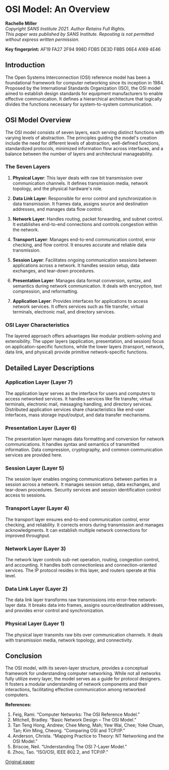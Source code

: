 # OSI Model: An Overview

**Rachelle Miller**  
*Copyright SANS Institute 2021. Author Retains Full Rights.*  
*This paper was published by SANS Institute. Reposting is not permitted without express written permission.*

**Key fingerprint:** AF19 FA27 2F94 998D FDB5 DE3D F8B5 06E4 A169 4E46

## Introduction

The Open Systems Interconnection (OSI) reference model has been a foundational framework for computer networking since its inception in 1984. Proposed by the International Standards Organization (ISO), the OSI model aimed to establish design standards for equipment manufacturers to enable effective communication. It defines a hierarchical architecture that logically divides the functions necessary for system-to-system communication.

## OSI Model Overview

The OSI model consists of seven layers, each serving distinct functions with varying levels of abstraction. The principles guiding the model's creation include the need for different levels of abstraction, well-defined functions, standardized protocols, minimized information flow across interfaces, and a balance between the number of layers and architectural manageability.

### The Seven Layers

1. **Physical Layer**: This layer deals with raw bit transmission over communication channels. It defines transmission media, network topology, and the physical hardware's role.

2. **Data Link Layer**: Responsible for error control and synchronization in data transmission. It frames data, assigns source and destination addresses, and manages data flow control.

3. **Network Layer**: Handles routing, packet forwarding, and subnet control. It establishes end-to-end connections and controls congestion within the network.

4. **Transport Layer**: Manages end-to-end communication control, error checking, and flow control. It ensures accurate and reliable data transmission.

5. **Session Layer**: Facilitates ongoing communication sessions between applications across a network. It handles session setup, data exchanges, and tear-down procedures.

6. **Presentation Layer**: Manages data format conversion, syntax, and semantics during network communication. It deals with encryption, text compression, and reformatting.

7. **Application Layer**: Provides interfaces for applications to access network services. It offers services such as file transfer, virtual terminals, electronic mail, and directory services.

### OSI Layer Characteristics

The layered approach offers advantages like modular problem-solving and extensibility. The upper layers (application, presentation, and session) focus on application-specific functions, while the lower layers (transport, network, data link, and physical) provide primitive network-specific functions.

## Detailed Layer Descriptions

### Application Layer (Layer 7)

The application layer serves as the interface for users and computers to access networked services. It handles services like file transfer, virtual terminals, electronic mail, messaging handling, and directory services. Distributed application services share characteristics like end-user interfaces, mass storage input/output, and data transfer mechanisms.

### Presentation Layer (Layer 6)

The presentation layer manages data formatting and conversion for network communications. It handles syntax and semantics of transmitted information. Data compression, cryptography, and common communication services are provided here.

### Session Layer (Layer 5)

The session layer enables ongoing communications between parties in a session across a network. It manages session setup, data exchanges, and tear-down procedures. Security services and session identification control access to sessions.

### Transport Layer (Layer 4)

The transport layer ensures end-to-end communication control, error checking, and reliability. It corrects errors during transmission and manages acknowledgments. It can establish multiple network connections for improved throughput.

### Network Layer (Layer 3)

The network layer controls sub-net operation, routing, congestion control, and accounting. It handles both connectionless and connection-oriented services. The IP protocol resides in this layer, and routers operate at this level.

### Data Link Layer (Layer 2)

The data link layer transforms raw transmissions into error-free network-layer data. It breaks data into frames, assigns source/destination addresses, and provides error control and synchronization.

### Physical Layer (Layer 1)

The physical layer transmits raw bits over communication channels. It deals with transmission media, network topology, and connectivity.

## Conclusion

The OSI model, with its seven-layer structure, provides a conceptual framework for understanding computer networking. While not all networks fully utilize every layer, the model serves as a guide for protocol designers. It fosters a modular understanding of network components and their interactions, facilitating effective communication among networked computers.

**References:**

1. Feig, Rami. “Computer Networks: The OSI Reference Model.”
2. Mitchell, Bradley. “Basic Network Design – The OSI Model.”
3. Tan Teng Hong, Andrew; Chee Meng, Mah; Yew Wai, Chee; Yoke Chuan, Tan; Kim Ming, Cheong. “Comparing OSI and TCP/IP.”
4. Anderson, Christa. “Mapping Practice to Theory: NT Networking and the OSI Model.”
5. Briscoe, Neil. “Understanding The OSI 7-Layer Model.”
6. Zhou, Tao. “ISO/OSI, IEEE 802.2, and TCP/IP.”

<a href="https://sansorg.egnyte.com/dl/oyHUTHkIzn">Original paper</a>

